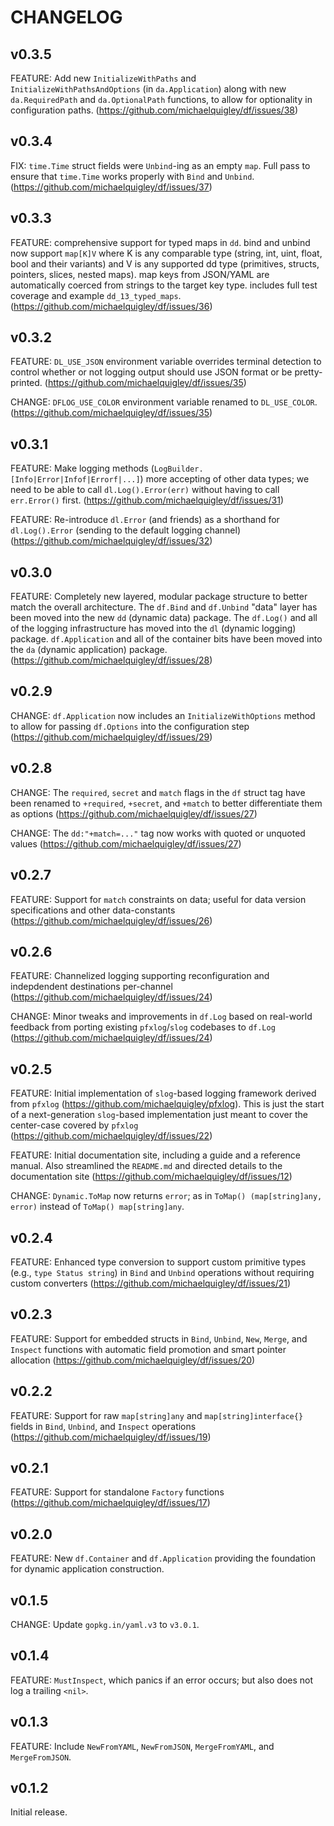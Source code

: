 
# CHANGELOG

## v0.3.5

FEATURE: Add new `InitializeWithPaths` and `InitializeWithPathsAndOptions` (in `da.Application`) along with new `da.RequiredPath` and `da.OptionalPath` functions, to allow for optionality in configuration paths. (https://github.com/michaelquigley/df/issues/38)

## v0.3.4

FIX: `time.Time` struct fields were `Unbind`-ing as an empty `map`. Full pass to ensure that `time.Time` works properly with `Bind` and `Unbind`. (https://github.com/michaelquigley/df/issues/37)

## v0.3.3

FEATURE: comprehensive support for typed maps in `dd`. bind and unbind now support `map[K]V` where K is any comparable type (string, int, uint, float, bool and their variants) and V is any supported dd type (primitives, structs, pointers, slices, nested maps). map keys from JSON/YAML are automatically coerced from strings to the target key type. includes full test coverage and example `dd_13_typed_maps`. (https://github.com/michaelquigley/df/issues/36)

## v0.3.2

FEATURE: `DL_USE_JSON` environment variable overrides terminal detection to control whether or not logging output should use JSON format or be pretty-printed. (https://github.com/michaelquigley/df/issues/35)

CHANGE: `DFLOG_USE_COLOR` environment variable renamed to `DL_USE_COLOR`. (https://github.com/michaelquigley/df/issues/35)

## v0.3.1

FEATURE: Make logging methods (`LogBuilder.[Info|Error|Infof|Errorf|...]`) more accepting of other data types; we need to be able to call `dl.Log().Error(err)` without having to call `err.Error()` first. (https://github.com/michaelquigley/df/issues/31)

FEATURE: Re-introduce `dl.Error` (and friends) as a shorthand for `dl.Log().Error` (sending to the default logging channel) (https://github.com/michaelquigley/df/issues/32)

## v0.3.0

FEATURE: Completely new layered, modular package structure to better match the overall architecture. The `df.Bind` and `df.Unbind` "data" layer has been moved into the new `dd` (dynamic data) package. The `df.Log()` and all of the logging infrastructure has moved into the `dl` (dynamic logging) package. `df.Application` and all of the container bits have been moved into the `da` (dynamic application) package. (https://github.com/michaelquigley/df/issues/28)

## v0.2.9

CHANGE: `df.Application` now includes an `InitializeWithOptions` method to allow for passing `df.Options` into the configuration step (https://github.com/michaelquigley/df/issues/29)

## v0.2.8

CHANGE: The `required`, `secret` and `match` flags in the `df` struct tag have been renamed to `+required`, `+secret`, and `+match` to better differentiate them as options (https://github.com/michaelquigley/df/issues/27)

CHANGE: The `dd:"+match=..."` tag now works with quoted or unquoted values (https://github.com/michaelquigley/df/issues/27)

## v0.2.7

FEATURE: Support for `match` constraints on data; useful for data version specifications and other data-constants (https://github.com/michaelquigley/df/issues/26)

## v0.2.6

FEATURE: Channelized logging supporting reconfiguration and indepdendent destinations per-channel (https://github.com/michaelquigley/df/issues/24)

CHANGE: Minor tweaks and improvements in `df.Log` based on real-world feedback from porting existing `pfxlog`/`slog` codebases to `df.Log` (https://github.com/michaelquigley/df/issues/24)

## v0.2.5

FEATURE: Initial implementation of `slog`-based logging framework derived from `pfxlog` (https://github.com/michaelquigley/pfxlog). This is just the start of a next-generation `slog`-based implementation just meant to cover the center-case covered by `pfxlog` (https://github.com/michaelquigley/df/issues/22)

FEATURE: Initial documentation site, including a guide and a reference manual. Also streamlined the `README.md` and directed details to the documentation site (https://github.com/michaelquigley/df/issues/12)

CHANGE: `Dynamic.ToMap` now returns `error`; as in `ToMap() (map[string]any, error)` instead of `ToMap() map[string]any`.

## v0.2.4

FEATURE: Enhanced type conversion to support custom primitive types (e.g., `type Status string`) in `Bind` and `Unbind` operations without requiring custom converters (https://github.com/michaelquigley/df/issues/21)

## v0.2.3

FEATURE: Support for embedded structs in `Bind`, `Unbind`, `New`, `Merge`, and `Inspect` functions with automatic field promotion and smart pointer allocation (https://github.com/michaelquigley/df/issues/20)

## v0.2.2

FEATURE: Support for raw `map[string]any` and `map[string]interface{}` fields in `Bind`, `Unbind`, and `Inspect` operations (https://github.com/michaelquigley/df/issues/19)

## v0.2.1

FEATURE: Support for standalone `Factory` functions (https://github.com/michaelquigley/df/issues/17)

## v0.2.0

FEATURE: New `df.Container` and `df.Application` providing the foundation for dynamic application construction.

## v0.1.5

CHANGE: Update `gopkg.in/yaml.v3` to `v3.0.1`.

## v0.1.4

FEATURE: `MustInspect`, which panics if an error occurs; but also does not log a trailing `<nil>`.

## v0.1.3

FEATURE: Include `NewFromYAML`, `NewFromJSON`, `MergeFromYAML`, and `MergeFromJSON`.

## v0.1.2

Initial release.